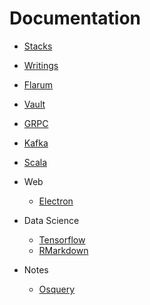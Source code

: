 # Documentation

- [Stacks](../README.md)

- [Writings](./writings.md)

- [Flarum](./flarum.md)
- [Vault](./vault.md)
- [GRPC](./grpc.md)
- [Kafka](./kafka.md)
- [Scala](./kafka.md)

- Web
  - [Electron](./electron.md)

- Data Science
  - [Tensorflow](./tensorflow.md)
  - [RMarkdown](./rmarkdown.md)

- Notes
  - [Osquery](./osquery.md)
